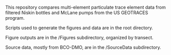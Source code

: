 This repository compares multi-element particulate trace element data from
filtered Niskin bottles and McLane pumps from the US GEOTRACES program.

Scripts used to generate the figures and data are in the root directory.

Figure outputs are in the /Figures subdirectory, organized by transect.

Source data, mostly from BCO-DMO, are in the /SourceData subdirectory.
